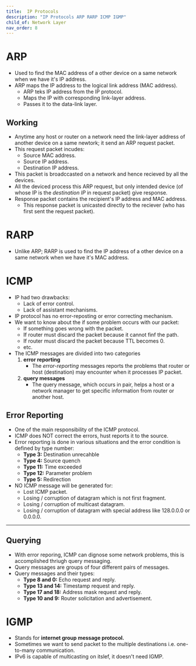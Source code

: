 ```yaml
---
title:  IP Protocols
description: "IP Protocols ARP RARP ICMP IGMP"
child_of: Network Layer
nav_order: 8
---
```


# ARP

- Used to find the MAC address of a other device on a same network when we have it's IP address.
- ARP maps the IP address to the logical link address (MAC address).
    - ARP teks IP address from the IP protocol.
    - Maps the IP with corresponding link-layer address.
    - Passes it to the data-link layer.

## Working

- Anytime any host or router on a network need the link-layer address of another device on a same newtork; it send an ARP request packet.
- This request packet incudes:
    - Source MAC address.
    - Source IP address.
    - Destination IP address.
- This packet is broadccasted on a network and hence recieved by all the devices.
- All the deviced process this ARP request, but only intended device (of whose IP is the *destination IP* in request packet) give response.
- Response packet contains the recipient's IP address and MAC address.
    - This response packet is unicasted directly to the reciever (who has first sent the request packet).

# RARP

- Unlike ARP; RARP is used to find the IP address of a other device on a same network when we have it's MAC address.

# ICMP

- IP had two drawbacks:
    - Lack of error control.
    - Lack of assistant mechanisms.
- IP protocol has no error-reposting or error correcting mechanism.
- We want to know about the if some problem occurs with our packet:
    - If something goes wrong with the packet.
    - If router must discard the packet because it cannot finf the path.
    - If router must discard the packet because TTL becomes 0.
    - etc.
- The ICMP messages are divided into two categories
    1. **error reporting**
        - The *error-reporting* messages reports the problems that router or host (destination) may encounter when it processes IP packet.
    2. **query messages**
        - The query message, which occurs in pair, helps a host or a network manager to get specific information from router or another host.

## Error Reporting

- One of the main responsibility of the ICMP protocol.
- ICMP does NOT correct the errors, hust reports it to the source.
- Error reporting is done in various situations and the error condition is defined by type number:
    - **Type 3:** Destination unrecahble
    - **Type 4:** Source quench
    - **Type 11:** Time exceeded
    - **Type 12:** Parameter problem
    - **Type 5:** Redirection
- NO ICMP message will be generated for:
    - Lost ICMP packet.
    - Losing / corruption of datagram which is not first fragment.
    - Losing / corruption of multicast datagram.
    - Losing / corruption of datagram with special address like 128.0.0.0 or 0.0.0.0.

***

## Querying

- With error reporing, ICMP can dignose some network problems, this is accomplished thriugh query messaging.
- Query messages are groups of four different pairs of messages.
- Query messages and their types:
    - **Type 8 and 0:** Echo request and reply.
    - **Type 13 and 14:** Timestamp request and reply.
    - **Type 17 and 18:** Address mask request and reply.
    - **Type 10 and 9:** Router solicitation and advertisement.

# IGMP

- Stands for **internet group message protocol.**
- Sometimes we want to send packet to the multiple destinations i.e. one-to-many communication.
- IPv6 is capable of multicasting on itslef, it doesn't need IGMP.
